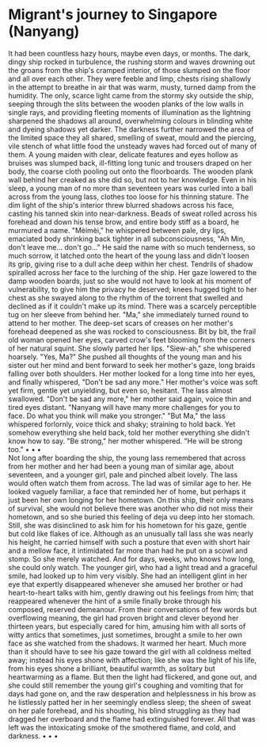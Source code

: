 # Migrant's journey to Singapore (Nanyang) 
 It had been countless hazy hours, maybe even days, or months. The dark, dingy ship rocked in turbulence, the rushing storm and waves drowning out the groans from the ship's cramped interior, of those slumped on the floor and all over each other. They were feeble and limp, chests rising shallowly in the attempt to breathe in air that was warm, musty, turned damp from the humidity. The only, scarce light came from the stormy sky outside the ship, seeping through the slits between the wooden planks of the low walls in single rays, and providing fleeting moments of illumination as the lightning sharpened the shadows all around, overwhelming colours in blinding white and dyeing shadows yet darker. The darkness further narrowed the area of the limited space they all shared, smelling of sweat, mould and the piercing, vile stench of what little food the unsteady waves had forced out of many of them. 
 A young maiden with clear, delicate features and eyes hollow as bruises was slumped back, ill-fitting long tunic and trousers draped on her body, the coarse cloth pooling out onto the floorboards. The wooden plank wall behind her creaked as she did so, but not to her knowledge.
 Even in his sleep, a young man of no more than seventeen years was curled into a ball across from the young lass, clothes too loose for his thinning stature. The dim light of the ship's interior threw blurred shadows across his face, casting his tanned skin into near-darkness. Beads of sweat rolled across his forehead and down his tense brow, and entire body stiff as a board, he murmured a name. 
 "Mèimèi," he whispered between pale, dry lips, emaciated body shrinking back tighter in all subconsciousness, "Ah Min, don't leave me... don't go..." 
 He said the name with so much tenderness, so much sorrow, it latched onto the heart of the young lass and didn't loosen its grip, giving rise to a dull ache deep within her chest. Tendrils of shadow spiralled across her face to the lurching of the ship. Her gaze lowered to the damp wooden boards, just so she would not have to look at his moment of vulnerability, to give him the privacy he deserved; knees hugged tight to her chest as she swayed along to the rhythm of the torrent that swelled and declined as if it couldn't make up its mind. 
 There was a scarcely perceptible tug on her sleeve from behind her. "Ma," she immediately turned round to attend to her mother. The deep-set scars of creases on her mother's forehead deepened as she was rocked to consciousness. Bit by bit, the frail old woman opened her eyes, carved crow's feet blooming from the corners of her natural squint. She slowly parted her lips. "Siew-ah," she whispered hoarsely. 
 "Yes, Ma?" She pushed all thoughts of the young man and his sister out her mind and bent forward to seek her mother's gaze, long braids falling over both shoulders. 
 Her mother looked for a long time into her eyes, and finally whispered, "Don't be sad any more." 
 Her mother's voice was soft yet firm, gentle yet unyielding, but even so, hesitant. The lass almost swallowed. 
 "Don't be sad any more," her mother said again, voice thin and tired eyes distant. "Nanyang will have many more challenges for you to face. Do what you think will make you stronger." 
 "But Ma," the lass whispered forlornly, voice thick and shaky; straining to hold back. Yet somehow everything she held back, told her mother everything she didn't know how to say. 
 "Be strong," her mother whispered. "He will be strong too." 
  •  •  •  
  Not long after boarding the ship, the young lass remembered that across from her mother and her had been a young man of similar age, about seventeen, and a younger girl, pale and pinched albeit lovely. The lass would often watch them from across. 
  The lad was of similar age to her. He looked vaguely familiar, a face that reminded her of home, but perhaps it just been her own longing for her hometown. On this ship, their only means of survival, she would not believe there was another who did not miss their hometown, and so she buried this feeling of deja vu deep into her stomach. 
  Still, she was disinclined to ask him for his hometown for his gaze, gentle but cold like flakes of ice. Although as an unusually tall lass she was nearly his height, he carried himself with such a posture that even with short hair and a mellow face, it intimidated far more than had he put on a scowl and stomp. 
  So she merely watched. And for days, weeks, who knows how long, she could only watch. 
 The younger girl, who had a light tread and a graceful smile, had looked up to him very visibly. She had an intelligent glint in her eye that expertly disappeared whenever she amused her brother or had heart-to-heart talks with him, gently drawing out his feelings from him; that reappeared whenever the hint of a smile finally broke through his composed, reserved demeanour. From their conversations of few words but overflowing meaning, the girl had proven bright and clever beyond her thirteen years, but especially cared for him, amusing him with all sorts of witty antics that sometimes, just sometimes, brought a smile to her own face as she watched from the shadows. 
 It warmed her heart. Much more than it should have to see his gaze toward the girl with all coldness melted away; instead his eyes shone with affection; like she was the light of his life, from his eyes shone a brilliant, beautiful warmth, as solitary but heartwarming as a flame. 
 But then the light had flickered, and gone out, and she could still remember the young girl's coughing and vomiting that for days had gone on, and the raw desperation and helplessness in his brow as he listlessly patted her in her seemingly endless sleep; the sheen of sweat on her pale forehead, and his shouting, his blind struggling as they had dragged her overboard and the flame had extinguished forever. All that was left was the intoxicating smoke of the smothered flame, and cold, and darkness. 
  •  •  • 
 
